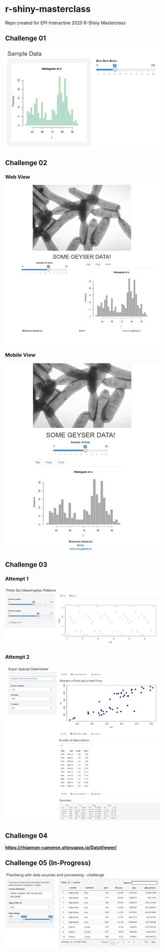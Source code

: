# r-shiny-masterclass
Repo created for EPI-Interactive 2020 R-Shiny Masterclass

## Challenge 01

![version 1.0](https://github.com/cmrn-rhi/r-shiny-masterclass/blob/master/session-01-challenge/version-1-preview.png?raw=true)

## Challenge 02

### Web View

![version 2.0](https://github.com/cmrn-rhi/r-shiny-masterclass/blob/master/session-02-challenge/version-2.0-preview.png?raw=true)

### Mobile View

![version 2.1](https://github.com/cmrn-rhi/r-shiny-masterclass/blob/master/session-02-challenge/version-2.1-preview.png?raw=true)

## Challenge 03

### Attempt 1

![version 1 3.0](https://github.com/cmrn-rhi/r-shiny-masterclass/blob/master/session-03-challenge/version1-3.0-preview.png?raw=true)

### Attempt 2

![version 2 3.0](https://github.com/cmrn-rhi/r-shiny-masterclass/blob/master/session-03-challenge/version2-3.1-preview.png?raw=true)

## Challenge 04

**https://rhiannon-cameron.shinyapps.io/DataViewer/**

## Challenge 05 (In-Progress)

![version 5.0](https://github.com/cmrn-rhi/r-shiny-masterclass/blob/master/session-05-challenge/version-5.0-preview.png?raw=true)